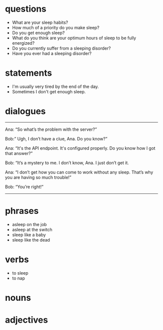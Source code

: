 # questions
- What are your sleep habits?
- How much of a priority do you make sleep?
- Do you get enough sleep?
- What do you think are your optimum hours of sleep to be fully energized?
- Do you currently suffer from a sleeping disorder? 
- Have you ever had a sleeping disorder?


# statements
- I'm usually very tired by the end of the day.
- Sometimes I don't get enough sleep.


# dialogues
---

Ana: “So what’s the problem with the server?” 

Bob:” Ugh, I don’t have a clue, Ana. Do you know?”

Ana: “It's the API endpoint. It's configured properly. Do you know how I got that answer?”

Bob: “It’s a mystery to me. I don’t know, Ana. I just don’t get it. 

Ana: “I don’t get how you can come to work without any sleep. That’s why you are having so much trouble!” 

Bob: “You’re right!”

---

# phrases
- asleep on the job
- asleep at the switch
- sleep like a baby
- sleep like the dead



# verbs
- to sleep
- to nap

# nouns

# adjectives